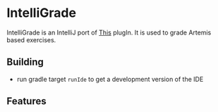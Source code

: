 # IntelliGrade

IntelliGrade is an IntelliJ port of [This](https://github.com/kit-sdq/programming-lecture-eclipse-artemis) plugIn. It is
used to grade Artemis based exercises.

## Building
- run gradle target `runIde` to get a development version of the IDE

## Features


